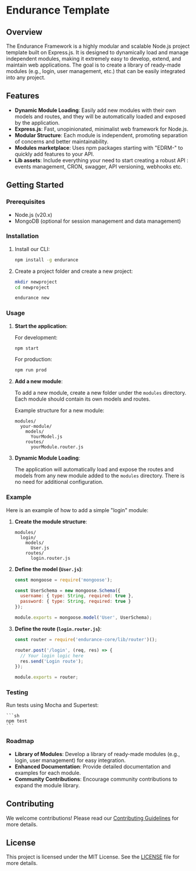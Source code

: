 # Endurance Template

## Overview

The Endurance Framework is a highly modular and scalable Node.js project template built on Express.js. It is designed to dynamically load and manage independent modules, making it extremely easy to develop, extend, and maintain web applications. The goal is to create a library of ready-made modules (e.g., login, user management, etc.) that can be easily integrated into any project.

## Features

- **Dynamic Module Loading**: Easily add new modules with their own models and routes, and they will be automatically loaded and exposed by the application.
- **Express.js**: Fast, unopinionated, minimalist web framework for Node.js.
- **Modular Structure**: Each module is independent, promoting separation of concerns and better maintainability.
- **Modules marketplace**: Uses npm packages starting with "EDRM-" to quickly add features to your API. 
- **Lib assets**: Include everything your need to start creating a robust API : events management, CRON, swagger, API versioning, webhooks etc.

## Getting Started

### Prerequisites

- Node.js (v20.x)
- MongoDB (optional for session management and data management)

### Installation

1. Install our CLI:

    ```sh
    npm install -g endurance
    ```

2. Create a project folder and create a new project:

    ```sh
    mkdir newproject
    cd newproject

    endurance new
    ```

### Usage

1. **Start the application**:

    For development:

    ```sh
    npm start
    ```

    For production:

    ```sh
    npm run prod
    ```

2. **Add a new module**:

    To add a new module, create a new folder under the `modules` directory. Each module should contain its own models and routes.

    Example structure for a new module:

    ```
    modules/
      your-module/
        models/
          YourModel.js
        routes/
          yourModule.router.js
    ```

3. **Dynamic Module Loading**:

    The application will automatically load and expose the routes and models from any new module added to the `modules` directory. There is no need for additional configuration.

### Example

Here is an example of how to add a simple "login" module:

1. **Create the module structure**:

    ```
    modules/
      login/
        models/
          User.js
        routes/
          login.router.js
    ```

2. **Define the model (`User.js`)**:

    ```javascript
    const mongoose = require('mongoose');

    const UserSchema = new mongoose.Schema({
      username: { type: String, required: true },
      password: { type: String, required: true }
    });

    module.exports = mongoose.model('User', UserSchema);
    ```

3. **Define the route (`login.router.js`)**:

    ```javascript
    const router = require('endurance-core/lib/router')();

    router.post('/login', (req, res) => {
      // Your login logic here
      res.send('Login route');
    });

    module.exports = router;
    ```

### Testing

Run tests using Mocha and Supertest:

    ```sh
    npm test
    ```

### Roadmap

- **Library of Modules**: Develop a library of ready-made modules (e.g., login, user management) for easy integration.
- **Enhanced Documentation**: Provide detailed documentation and examples for each module.
- **Community Contributions**: Encourage community contributions to expand the module library.

## Contributing

We welcome contributions! Please read our [Contributing Guidelines](CONTRIBUTING.md) for more details.

## License

This project is licensed under the MIT License. See the [LICENSE](LICENSE) file for more details.
